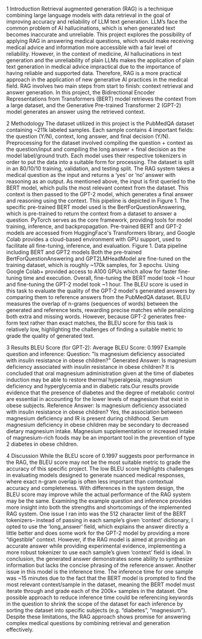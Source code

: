 1 Introduction 
Retrieval augmented generation (RAG) is a technique combining large language models with data retrieval in the goal of improving accuracy and reliability of LLM text generation. LLM’s face the common problem of AI hallucinations, which is when generated text becomes inaccurate and unreliable. This project explores the possibility of applying RAG in answering medical questions, which would make receiving medical advice and information more accessible with a fair level of reliability. However, in the context of medicine, AI hallucinations in text generation and the unreliability of plain LLMs makes the application of plain text generation in medical advice impractical due to the importance of having reliable and supported data. Therefore, RAG is a more practical approach in the application of new generative AI practices in the medical field. RAG involves two main steps from start to finish: context retrieval and answer generation. In this project, the Bidirectional Encoder Representations from Transformers (BERT) model retrieves the context from a large dataset, and the Generative Pre-trained Transformer 2 (GPT-2) model generates an answer using the retrieved context. 

2 Methodology 
The dataset utilized in this project is the PubMedQA dataset containing ~211k labeled samples. Each sample contains 4 important fields: the question (Y/N), context, long answer, and final decision (Y/N). Preprocessing for the dataset involved compiling the question + context as the question/input and compiling the long answer + final decision as the model label/ground truth. Each model uses their respective tokenizers in order to put the data into a suitable form for processing. The dataset is split in an 80/10/10 training, validation, and testing split. The RAG system takes a medical question as the input and returns a ‘yes’ or ‘no’ answer with reasoning as an output. As mentioned above, the input is first queried to the BERT model, which pulls the most relevant context from the dataset. This context is then passed to the GPT-2 model, which generates a final answer and reasoning using the context. This pipeline is depicted in Figure 1. The specific pre-trained BERT model used is the BertForQuestionAnswering, which is pre-trained to return the context from a dataset to answer a question. PyTorch serves as the core framework, providing tools for model training, inference, and backpropagation. Pre-trained BERT and GPT-2 models are accessed from HuggingFace's Transformers library, and Google Colab provides a cloud-based environment with GPU support, used to facilitate all fine-tuning, inference, and evaluation. Figure 1. Data pipeline including BERT and GPT2 models Both the pre-trained BertForQuestionAnswering and GPT2LMHeadModel are fine-tuned on the training dataset, which is roughly ~170k samples, for 3 epochs. Using Google Colab+ provided access to A100 GPUs which allow for faster fine-tuning time and execution. Overall, fine-tuning the BERT model took ~1 hour and fine-tuning the GPT-2 model took ~1 hour. The BLEU score is used in this task to evaluate the quality of the GPT-2 model's generated answers by comparing them to reference answers from the PubMedQA dataset. BLEU measures the overlap of n-grams (sequences of words) between the generated and reference texts, rewarding precise matches while penalizing both extra and missing words. However, because GPT-2 generates free-form text rather than exact matches, the BLEU score for this task is relatively low, highlighting the challenges of finding a suitable metric to grade the quality of generated text. 

3 Results 
BLEU Score (for GPT-2): Average BLEU Score: 0.1997 Example question and inference: Question: "Is magnesium deficiency associated with insulin resistance in obese children?" Generated Answer:  Is magnesium deficiency associated with insulin resistance in obese children? It is concluded that oral magnesium administration given at the time of diabetes induction may be able to restore thermal hyperalgesia, magnesium deficiency and hyperglycemia and in diabetic rats.Our results provide evidence that the presence of diabetes and the degree of metabolic control are essential in accounting for the lower levels of magnesium that exist in obese subjects. Reference Answer: Is magnesium deficiency associated with insulin resistance in obese children? Yes, the association between magnesium deficiency and IR is present during childhood. Serum magnesium deficiency in obese children may be secondary to decreased dietary magnesium intake. Magnesium supplementation or increased intake of magnesium-rich foods may be an important tool in the prevention of type 2 diabetes in obese children. 

4 Discussion 
While the BLEU score of 0.1997 suggests poor performance in the RAG, the BLEU score may not be the most suitable metric to grade the accuracy of this specific project. The low BLEU score highlights challenges in evaluating models designed to generate nuanced medical responses, where exact n-gram overlap is often less important than contextual accuracy and completeness. With differences in the system design, the BLEU score may improve while the actual performance of the RAG system may be the same. Examining the example question and inference provides more insight into both the strengths and shortcomings of the implemented RAG system. One issue I ran into was the 512 character limit of the BERT tokenizers– instead of passing in each sample’s given ‘context’ dictionary, I opted to use the ‘long_answer’ field, which explains the answer directly a little better and does some work for the GPT-2 model by providing a more “digestible” context. However, if the RAG model is aimed at providing an accurate answer while providing experimental evidence, implementing a more robust tokenizer to use each sample’s given ‘context’ field is ideal. In conclusion, the generated answer demonstrates some ability to synthesize information but lacks the concise phrasing of the reference answer. Another issue in this model is the inference time. The inference time for one sample was ~15 minutes due to the fact that the BERT model is prompted to find the most relevant context/sample in the dataset, meaning the BERT model must iterate through and grade each of the 200k+ samples in the dataset. One possible approach to reduce inference time could be referencing keywords in the question to shrink the scope of the dataset for each inference by sorting the dataset into specific subjects (e.g. “diabetes”, “magnesium”). Despite these limitations, the RAG approach shows promise for answering complex medical questions by combining retrieval and generation effectively.

